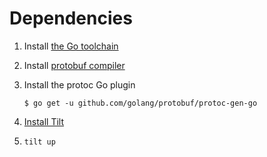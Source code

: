 # Dependencies
1. Install [the Go toolchain](https://golang.org/doc/install)

2. Install [protobuf compiler](https://github.com/google/protobuf/blob/master/README.md#protocol-compiler-installation)

3. Install the protoc Go plugin

   ```
   $ go get -u github.com/golang/protobuf/protoc-gen-go
   ```

4. [Install Tilt](https://docs.tilt.dev/install.html)

5. `tilt up`
